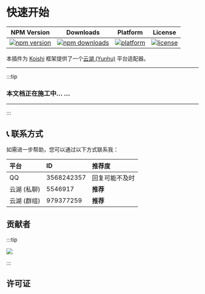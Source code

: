 # 快速开始

|                                                                 NPM Version                                                                 |                                                                   Downloads                                                                    |                                           Platform                                           |                                                                     License                                                                     |
| :-----------------------------------------------------------------------------------------------------------------------------------------: | :--------------------------------------------------------------------------------------------------------------------------------------------: | :------------------------------------------------------------------------------------------: | :---------------------------------------------------------------------------------------------------------------------------------------------: |
| [![npm version](https://img.shields.io/npm/v/koishi-plugin-adapter-yunhupro)](https://www.npmjs.com/package/koishi-plugin-adapter-yunhupro) | [![npm downloads](https://img.shields.io/npm/dt/koishi-plugin-adapter-yunhupro)](https://www.npmjs.com/package/koishi-plugin-adapter-yunhupro) | [![platform](https://img.shields.io/badge/platform-Koishi-blueviolet)](https://koishi.chat/) | [![license](https://img.shields.io/github/license/FLY1919/adapter-yunhupro)](https://github.com/FLY1919/adapter-yunhupro/blob/main/LICENSE.txt) |

本插件为 [Koishi](https://koishi.chat/) 框架提供了一个[云湖 (Yunhu)](https://www.yhchat.com/) 平台适配器。

---

:::tip

### 本文档正在施工中... ...

---
:::

## 📞 联系方式

如需进一步帮助，您可以通过以下方式联系我：

| 平台        | ID         | 推荐度         |
| :---------- | :--------- | :------------- |
| QQ          | 3568242357 | 回复可能不及时 |
| 云湖 (私聊) | 5546917    | **推荐**       |
| 云湖 (群组) | 979377259  | **推荐**       |

## 贡献者

:::tip

<a href="https://github.com/FLY1919/adapter-yunhupro/graphs/contributors">
<img src="https://contrib.rocks/image?repo=FLY1919/adapter-yunhupro" />
</a>

:::

## 许可证
